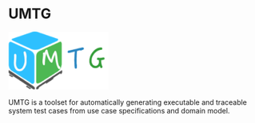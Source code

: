 # UMTG

<img src="https://raw.githubusercontent.com/Charles-Wang-uni/UMTG/master/images/logo.png" width="200">

UMTG is a toolset for automatically generating executable and traceable system test cases from use case specifications and domain model. 
